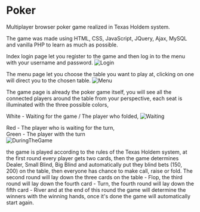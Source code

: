 # Poker
Multiplayer browser poker game realized in Texas Holdem system.

The game was made using HTML, CSS, JavaScript, JQuery, Ajax, MySQL and vanilla PHP to learn as much as possible.


Index login page let you register to the game and then log in to the menu with your username and password.
![Login](https://user-images.githubusercontent.com/105807818/223848966-fc7e1aac-c701-48b6-9afe-4a7035a3dbae.png)

The menu page let you choose the table you want to play at, clicking on one will direct you to the chosen table.
![Menu](https://user-images.githubusercontent.com/105807818/223848006-e2a7e23f-46c1-4be9-96ad-dbab685db7ff.png)

The game page is already the poker game itself, you will see all the connected players around the table from your perspective, each seat is illuminated with the three possible colors, 


White - Waiting for the game / The player who folded,
![Waiting](https://user-images.githubusercontent.com/105807818/223848307-78d5c7a6-4421-4d8f-b2c3-ecd32d2a9d2f.png)

Red - The player who is waiting for the turn,                                                                                                                                
Green - The player with the turn    
![DuringTheGame](https://user-images.githubusercontent.com/105807818/223848374-c10e7eff-f746-4357-8732-fa1923575e24.png)


the game is played according to the rules of the Texas Holdem system, at the first round every player gets two cards, then the game determines Dealer, Small Blind, Big Blind and automatically put they blind bets (150$, 200$) on the table, then everyone has chance to make call, raise or fold. The second round will lay down the three cards on the table - Flop, the third round will lay down the fourth card - Turn, the fourth round will lay down the fifth card - River and at the end of this round the game will determine the winners with the winning hands, once it's done the game will automatically start again.
